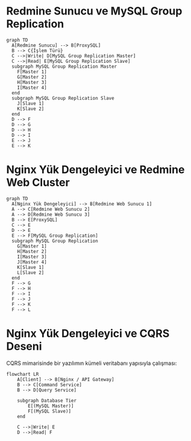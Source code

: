 # Redmine Sunucu ve MySQL Group Replication

```mermaid
graph TD
  A[Redmine Sunucu] --> B[ProxySQL]
  B --> C{İşlem Türü}
  C -->|Write| D[MySQL Group Replication Master]
  C -->|Read| E[MySQL Group Replication Slave]
  subgraph MySQL Group Replication Master
    F[Master 1]
    G[Master 2]
    H[Master 3]
    I[Master 4]
  end
  subgraph MySQL Group Replication Slave
    J[Slave 1]
    K[Slave 2]
  end
  D --> F
  D --> G
  D --> H
  D --> I
  E --> J
  E --> K
```

# Nginx Yük Dengeleyici ve Redmine Web Cluster

```mermaid
graph TD
  A[Nginx Yük Dengeleyici] --> B[Redmine Web Sunucu 1]
  A --> C[Redmine Web Sunucu 2]
  A --> D[Redmine Web Sunucu 3]
  B --> E[ProxySQL]
  C --> E
  D --> E
  E --> F[MySQL Group Replication]
  subgraph MySQL Group Replication
    G[Master 1]
    H[Master 2]
    I[Master 3]
    J[Master 4]
    K[Slave 1]
    L[Slave 2]
  end
  F --> G
  F --> H
  F --> I
  F --> J
  F --> K
  F --> L
```

# Nginx Yük Dengeleyici ve CQRS Deseni

CQRS mimarisinde bir yazılımın kümeli veritabanı yapısıyla çalışması:

```mermaid
flowchart LR
    A[Client] --> B[Nginx / API Gateway]
    B --> C[Command Service]
    B --> D[Query Service]

    subgraph Database Tier
        E[(MySQL Master)]
        F[(MySQL Slave)]
    end

    C -->|Write| E
    D -->|Read| F
```